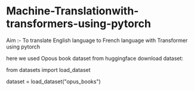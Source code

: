 # Machine-Translationwith-transformers-using-pytorch

Aim :- To translate English language to French language with Transformer using pytorch

here we used Opous book dataset from huggingface
download dataset:

from datasets import load_dataset

dataset = load_dataset("opus_books")

